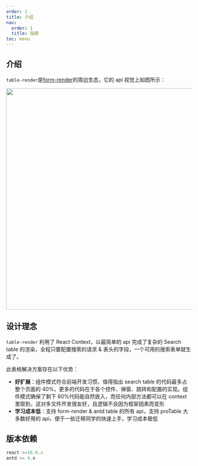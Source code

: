 ```yaml
---
order: 1
title: 介绍
nav:
  order: 1
  title: 指南
toc: menu
---
```


## 介绍

`table-render`是[form-render](https://x-render.gitee.io/form-render/)的周边生态，它的 api 视觉上如图所示：

<img src="https://img.alicdn.com/tfs/TB101OZm9slXu8jSZFuXXXg7FXa-1608-1156.png" width="600px" />

## 设计理念

`table-render` 利用了 React Context，以最简单的 api 完成了复杂的 Search table 的渲染，全程只要配置搜索的请求 & 表头的字段，一个可用的搜索表单就生成了。

此表格解决方案存在以下优势：

- **好扩展**：组件模式符合前端开发习惯，值得指出 search table 的代码最多占整个页面的 40%，更多的代码在于各个控件、弹窗、跳转和配置的实现。组件模式确保了剩下 60%代码能自然嵌入，而任何内部方法都可以在 context 里取到，这对多文件开发很友好，且逻辑不会因为框架因素而变形
- **学习成本低**：支持 form-render & antd table 的所有 api，支持 proTable 大多数好用的 api，便于一些迁移同学的快速上手，学习成本极低

## 版本依赖

```js
react >=16.8.x
antd >= 4.x
```
